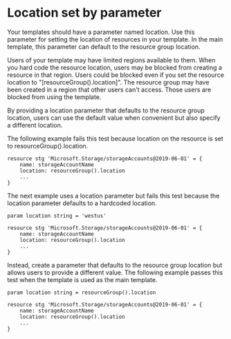 # Location set by parameter

Your templates should have a parameter named location. Use this parameter for setting the location of resources in your template. In the main template, this parameter can default to the resource group location.

Users of your template may have limited regions available to them. When you hard code the resource location, users may be blocked from creating a resource in that region. Users could be blocked even if you set the resource location to "[resourceGroup().location]". The resource group may have been created in a region that other users can't access. Those users are blocked from using the template.

By providing a location parameter that defaults to the resource group location, users can use the default value when convenient but also specify a different location.

The following example fails this test because location on the resource is set to resourceGroup().location.

```bicep
resource stg 'Microsoft.Storage/storageAccounts@2019-06-01' = {
    name: storageAccountName
    location: resourceGroup().location
    ...
}
```

The next example uses a location parameter but fails this test because the location parameter defaults to a hardcoded location.

```bicep
param location string = 'westus'

resource stg 'Microsoft.Storage/storageAccounts@2019-06-01' = {
    name: storageAccountName
    location: resourceGroup().location
    ...
}
```

Instead, create a parameter that defaults to the resource group location but allows users to provide a different value. The following example passes this test when the template is used as the main template.

```bicep
param location string = resourceGroup().location

resource stg 'Microsoft.Storage/storageAccounts@2019-06-01' = {
    name: storageAccountName
    location: resourceGroup().location
    ...
}
```
